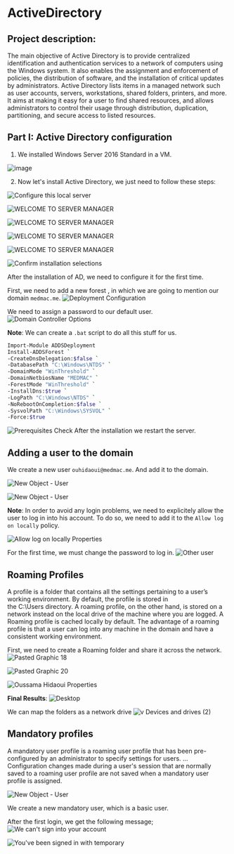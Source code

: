 # ActiveDirectory

## Project description:

The main objective of Active Directory is to provide centralized identification and authentication services to a network of computers using the Windows system. It also enables the assignment and enforcement of policies, the distribution of software, and the installation of critical updates by administrators.
Active Directory lists items in a managed network such as user accounts, servers, workstations, shared folders, printers, and more. It aims at making it easy for a user to find shared resources, and allows administrators to control their usage through distribution, duplication, partitioning, and secure access to listed resources.

## Part I: Active Directory configuration

1. We installed Windows Server 2016 Standard in a VM.

![image](https://user-images.githubusercontent.com/56129562/149035634-199a6e52-5888-4421-b71c-818feefd13e2.png)

2. Now let's install Active Directory, we just need to follow these steps:

![Configure this local server](https://user-images.githubusercontent.com/56129562/149035682-63a03d39-25a8-401d-babf-360650b6086e.png)

![WELCOME TO SERVER MANAGER](https://user-images.githubusercontent.com/56129562/149035694-a0057d0f-f755-4815-b188-e9962eaba813.png)

![WELCOME TO SERVER MANAGER](https://user-images.githubusercontent.com/56129562/149035718-6039e775-d952-44bc-a8bd-4dbfa6ec9d66.png)

![WELCOME TO SERVER MANAGER](https://user-images.githubusercontent.com/56129562/149035736-d19b0443-a014-4b84-ba8f-49c65bfad35d.png)

![WELCOME TO SERVER MANAGER](https://user-images.githubusercontent.com/56129562/149035767-9feb640d-a7bd-41c4-82b0-478a7ff51f66.png)


![Confirm installation selections](https://user-images.githubusercontent.com/56129562/149035780-f120d7b0-e451-47df-a094-8fd330c878a0.png)

After the installation of AD, we need to configure it for the first time.

First, we need to add a new forest , in which we are going to mention our domain `medmac.me`.
![Deployment Configuration](https://user-images.githubusercontent.com/56129562/149035847-863974f2-3b93-4e83-9987-cafc53b4937d.png)

We need to assign a password to our default user.
![Domain Controller Options](https://user-images.githubusercontent.com/56129562/149035885-57cafbc3-46c9-43ca-91cb-a77f2d9fa180.png)

**Note**: We can create a `.bat` script to do all this stuff for us.

```bash
Import-Module ADDSDeployment
Install-ADDSForest `
-CreateDnsDelegation:$false `
-DatabasePath "C:\Windows\NTDS" `
-DomainMode "WinThreshold" `
-DomainNetbiosName "MEDMAC" `
-ForestMode "WinThreshold" `
-InstallDns:$true `
-LogPath "C:\Windows\NTDS" `
-NoRebootOnCompletion:$false `
-SysvolPath "C:\Windows\SYSVOL" `
-Force:$true
```
![Prerequisites Check](https://user-images.githubusercontent.com/56129562/149036334-a5f9d172-f3f8-488d-9641-b5d3a7d756df.png)
After the installation we restart the server.


## Adding a user to the domain
We create a new user `ouhidaoui@medmac.me`. And add it to the domain.

![New Object - User](https://user-images.githubusercontent.com/56129562/149036525-d425c31d-fe29-41fc-84ee-4eced562dc74.png)

![New Object - User](https://user-images.githubusercontent.com/56129562/149036540-3d286e15-0cfb-47ef-a20d-d6230351fe16.png)

**Note**: In order to avoid any login problems, we need to explicitely allow the user to log in into his account. To do so, we need to add it to the `Allow log on locally` policy.

![Allow log on locally Properties](https://user-images.githubusercontent.com/56129562/149036697-0ffcb40d-2266-4025-a87d-f4218e9c1a53.png)

For the first time, we must change the password to log in.
![Other user](https://user-images.githubusercontent.com/56129562/149036734-a3af3218-6b31-4c49-b56a-25afbefa132a.png)

## Roaming Profiles

A profile is a folder that contains all the settings pertaining to a user’s working environment. By default, the profile is stored in the C:\Users directory.
A roaming profile, on the other hand, is stored on a network instead on the local drive of the machine where you are logged. A Roaming profile is cached locally by default. The advantage of a roaming profile is that a user can log into any machine in the domain and have a consistent working environment.

First, we need to create a Roaming folder and share it across the network. 
![Pasted Graphic 18](https://user-images.githubusercontent.com/56129562/149036941-a852cc63-0c76-487b-85ce-b0709634224e.png)

![Pasted Graphic 20](https://user-images.githubusercontent.com/56129562/149036947-a5bb72ab-2209-40ba-814e-457d70b3fd22.png)

![Oussama Hidaoui Properties](https://user-images.githubusercontent.com/56129562/149037022-ec4a65e7-8df4-4ba4-b1dd-65a40fa5296e.png)

**Final Results**:
![Desktop](https://user-images.githubusercontent.com/56129562/149037087-0fa8750f-001d-47c9-a1c3-013ec92b9d43.png)

We can map the folders as a network drive
![v Devices and drives (2)](https://user-images.githubusercontent.com/56129562/149037121-150f3bd1-ee8b-4343-90c9-a4560052ff3e.png)

## Mandatory profiles

A mandatory user profile is a roaming user profile that has been pre-configured by an administrator to specify settings for users. ... Configuration changes made during a user's session that are normally saved to a roaming user profile are not saved when a mandatory user profile is assigned.

![New Object - User](https://user-images.githubusercontent.com/56129562/149037203-5c37dafd-b17a-49eb-93f5-61cae2e4646c.png)

We create a new mandatory user, which is a basic user.

After the first login, we get the following message;
![We can't sign into your account](https://user-images.githubusercontent.com/56129562/149037294-369ebd29-5a19-43da-8a85-2286d8376164.png)

![You've been signed in with temporary](https://user-images.githubusercontent.com/56129562/149037303-12a4a745-fbd2-4964-b770-dcc1ad56a0b1.png)

